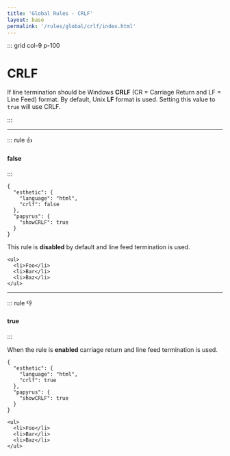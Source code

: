 ```yaml
---
title: 'Global Rules - CRLF'
layout: base
permalink: '/rules/global/crlf/index.html'
---
```


::: grid col-9 p-100

# CRLF

If line termination should be Windows **CRLF** (CR = Carriage Return and LF = Line Feed) format. By default, Unix **LF** format is used. Setting this value to `true` will use CRLF.

:::

---

::: rule 👍

#### false

:::

```json:rules
{
  "esthetic": {
    "language": "html",
    "crlf": false
  },
  "papyrus": {
    "showCRLF": true
  }
}
```

This rule is **disabled** by default and line feed termination is used.

<!-- prettier-ignore -->
```liquid
<ul>
  <li>Foo</li>
  <li>Bar</li>
  <li>Baz</li>
</ul>
```

---

::: rule 👎

#### true

:::

When the rule is **enabled** carriage return and line feed termination is used.

```json:rules
{
  "esthetic": {
    "language": "html",
    "crlf": true
  },
  "papyrus": {
    "showCRLF": true
  }
}
```

<!-- prettier-ignore -->
```liquid
<ul>
  <li>Foo</li>
  <li>Bar</li>
  <li>Baz</li>
</ul>
```

